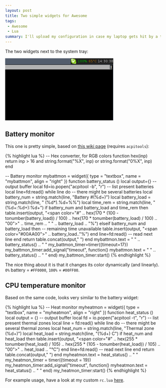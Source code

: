 ```yaml
---
layout: post
title: Two simple widgets for Awesome
tags:
 - Awesome
 - Lua
summary: I'll upload my configuration in case my laptop gets hit by a truck.
---
```


The two widgets next to the system tray:

<div class="center">
  <a href="/media/images/random/awesome-widgets.png">
    <img src="/media/images/random/awesome-widgets.png"/>
  </a>
</div>

Battery monitor
---------------

This one is pretty simple, based on [this wiki
page](http://awesome.naquadah.org/wiki/Acpitools-based_battery_widget)
(requires ``acpitools``):

{% highlight lua %}
-- Hex converter, for RGB colors
function hex(inp)
    return inp > 16 and string.format("%X", inp) or string.format("0%X", inp)
end

-- Battery monitor
mybattmon = widget({ type = "textbox", name = "mybattmon", align = "right" })
function battery_status ()
    local output={} -- output buffer
    local fd=io.popen("acpitool -b", "r") -- list present batteries
    local line=fd:read()
    while line do -- there might be several batteries
        local battery_num = string.match(line, "Battery \#(%d+)")
        local battery_load = string.match(line, " (%d*)\.%d+%%")
        local time_rem = string.match(line, "(%d+\:%d+)\:%d+")
        if battery_num and battery_load and time_rem then
            table.insert(output, "<span color=\"#"
                .. hex(170 * (100 - tonumber(battery_load)) / 100)
                .. hex(170 * tonumber(battery_load) / 100)
                .. "00\">" .. time_rem .. " " .. battery_load .. "%</span>")
        elseif battery_num and battery_load then -- remaining time unavailable
            table.insert(output, "<span color=\"#00AA00\">" .. battery_load.."%</span>")
        end
        line=fd:read() -- read next line
    end
    return table.concat(output," ")
end
mybattmon.text = " " .. battery_status() .. " "
my_battmon_timer=timer({timeout=17})
my_battmon_timer:add_signal("timeout", function()
    mybattmon.text = " " .. battery_status() .. " "
end)
my_battmon_timer:start()
{% endhighlight %}

The nice thing about it is that it changes its color dynamically (and
linearly). ``0%`` battery = ``#FF0000``, ``100%`` = ``#00FF00``.


CPU temperature monitor
-----------------------

Based on the same code, looks very similar to the battery widget:

{% highlight lua %}
-- Heat monitor
myheatmon = widget({ type = "textbox", name = "myheatmon", align = "right" })
function heat_status ()
    local output = {} -- output buffer
    local fd = io.popen("acpitool -t", "r") -- list present thermal zones
    local line = fd:read()
    while line do -- there might be several thermal zones
        local heat_num = string.match(line, "Thermal zone (%d+)")
        local heat_load = string.match(line, "(%d+) C")
        if heat_num and heat_load then
            table.insert(output, "<span color=\"#"
                .. hex(255 * tonumber(heat_load) / 105)
                .. hex(255 * (105 - tonumber(heat_load)) / 105)
                .. "00\">" .. heat_load .. "&#8451;</span>")
        end
        line=fd:read() -- read next line
    end
    return table.concat(output," ")
end
myheatmon.text = heat_status() .. " "
my_heatmon_timer = timer({timeout = 19})
my_heatmon_timer:add_signal("timeout", function()
    myheatmon.text = heat_status() .. " "
end)
my_heatmon_timer:start()
{% endhighlight %}

For example usage, have a look at my custom ``rc.lua``
[here](/downloads/lua/rc.lua).
